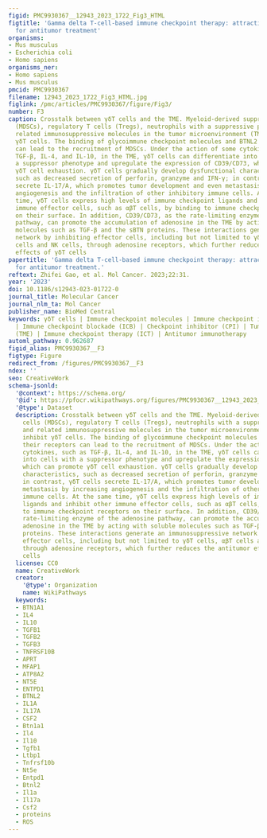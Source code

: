 ```yaml
---
figid: PMC9930367__12943_2023_1722_Fig3_HTML
figtitle: 'Gamma delta T-cell-based immune checkpoint therapy: attractive candidate
  for antitumor treatment'
organisms:
- Mus musculus
- Escherichia coli
- Homo sapiens
organisms_ner:
- Homo sapiens
- Mus musculus
pmcid: PMC9930367
filename: 12943_2023_1722_Fig3_HTML.jpg
figlink: /pmc/articles/PMC9930367/figure/Fig3/
number: F3
caption: Crosstalk between γδT cells and the TME. Myeloid-derived suppressor cells
  (MDSCs), regulatory T cells (Tregs), neutrophils with a suppressive phenotype and
  related immunosuppressive molecules in the tumor microenvironment (TME) can inhibit
  γδT cells. The binding of glycoimmune checkpoint molecules and BTNL2 to their receptors
  can lead to the recruitment of MDSCs. Under the action of some cytokines, such as
  TGF-β, IL-4, and IL-10, in the TME, γδT cells can differentiate into cells with
  a suppressor phenotype and upregulate the expression of CD39/CD73, which can promote
  γδT cell exhaustion. γδT cells gradually develop dysfunctional characteristics,
  such as decreased secretion of perforin, granzyme and IFN-γ; in contrast, γδT cells
  secrete IL-17/A, which promotes tumor development and even metastasis by increasing
  angiogenesis and the infiltration of other inhibitory immune cells. At the same
  time, γδT cells express high levels of immune checkpoint ligands and inhibit other
  immune effector cells, such as αβT cells, by binding to immune checkpoint receptors
  on their surface. In addition, CD39/CD73, as the rate-limiting enzyme of the adenosine
  pathway, can promote the accumulation of adenosine in the TME by acting with soluble
  molecules such as TGF-β and the sBTN proteins. These interactions generate an immunosuppressive
  network by inhibiting effector cells, including but not limited to γδT cells, αβT
  cells and NK cells, through adenosine receptors, which further reduces the antitumor
  effects of γδT cells
papertitle: 'Gamma delta T-cell-based immune checkpoint therapy: attractive candidate
  for antitumor treatment.'
reftext: Zhifei Gao, et al. Mol Cancer. 2023;22:31.
year: '2023'
doi: 10.1186/s12943-023-01722-0
journal_title: Molecular Cancer
journal_nlm_ta: Mol Cancer
publisher_name: BioMed Central
keywords: γδT cells | Immune checkpoint molecules | Immune checkpoint inhibitors (ICIs)
  | Immune checkpoint blockade (ICB) | Checkpoint inhibitor (CPI) | Tumor microenvironment
  (TME) | Immune checkpoint therapy (ICT) | Antitumor immunotherapy
automl_pathway: 0.962687
figid_alias: PMC9930367__F3
figtype: Figure
redirect_from: /figures/PMC9930367__F3
ndex: ''
seo: CreativeWork
schema-jsonld:
  '@context': https://schema.org/
  '@id': https://pfocr.wikipathways.org/figures/PMC9930367__12943_2023_1722_Fig3_HTML.html
  '@type': Dataset
  description: Crosstalk between γδT cells and the TME. Myeloid-derived suppressor
    cells (MDSCs), regulatory T cells (Tregs), neutrophils with a suppressive phenotype
    and related immunosuppressive molecules in the tumor microenvironment (TME) can
    inhibit γδT cells. The binding of glycoimmune checkpoint molecules and BTNL2 to
    their receptors can lead to the recruitment of MDSCs. Under the action of some
    cytokines, such as TGF-β, IL-4, and IL-10, in the TME, γδT cells can differentiate
    into cells with a suppressor phenotype and upregulate the expression of CD39/CD73,
    which can promote γδT cell exhaustion. γδT cells gradually develop dysfunctional
    characteristics, such as decreased secretion of perforin, granzyme and IFN-γ;
    in contrast, γδT cells secrete IL-17/A, which promotes tumor development and even
    metastasis by increasing angiogenesis and the infiltration of other inhibitory
    immune cells. At the same time, γδT cells express high levels of immune checkpoint
    ligands and inhibit other immune effector cells, such as αβT cells, by binding
    to immune checkpoint receptors on their surface. In addition, CD39/CD73, as the
    rate-limiting enzyme of the adenosine pathway, can promote the accumulation of
    adenosine in the TME by acting with soluble molecules such as TGF-β and the sBTN
    proteins. These interactions generate an immunosuppressive network by inhibiting
    effector cells, including but not limited to γδT cells, αβT cells and NK cells,
    through adenosine receptors, which further reduces the antitumor effects of γδT
    cells
  license: CC0
  name: CreativeWork
  creator:
    '@type': Organization
    name: WikiPathways
  keywords:
  - BTN1A1
  - IL4
  - IL10
  - TGFB1
  - TGFB2
  - TGFB3
  - TNFRSF10B
  - APRT
  - MFAP1
  - ATP8A2
  - NT5E
  - ENTPD1
  - BTNL2
  - IL1A
  - IL17A
  - CSF2
  - Btn1a1
  - Il4
  - Il10
  - Tgfb1
  - Ltbp1
  - Tnfrsf10b
  - Nt5e
  - Entpd1
  - Btnl2
  - Il1a
  - Il17a
  - Csf2
  - proteins
  - ROS
---
```

